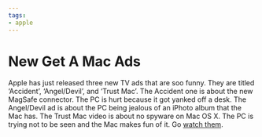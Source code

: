 ```yaml
---
tags:
- apple
---
```


# New Get A Mac Ads

Apple has just released three new TV ads that are soo funny. They are titled ‘Accident’, ‘Angel/Devil’, and ‘Trust Mac’. The Accident one is about the new MagSafe connector. The PC is hurt because it got yanked off a desk. The Angel/Devil ad is about the PC being jealous of an iPhoto album that the Mac has. The Trust Mac video is about no spyware on Mac OS X. The PC is trying not to be seen and the Mac makes fun of it. Go [watch them](http://web.archive.org/web/20060902082807/http://www.apple.com/getamac/).
